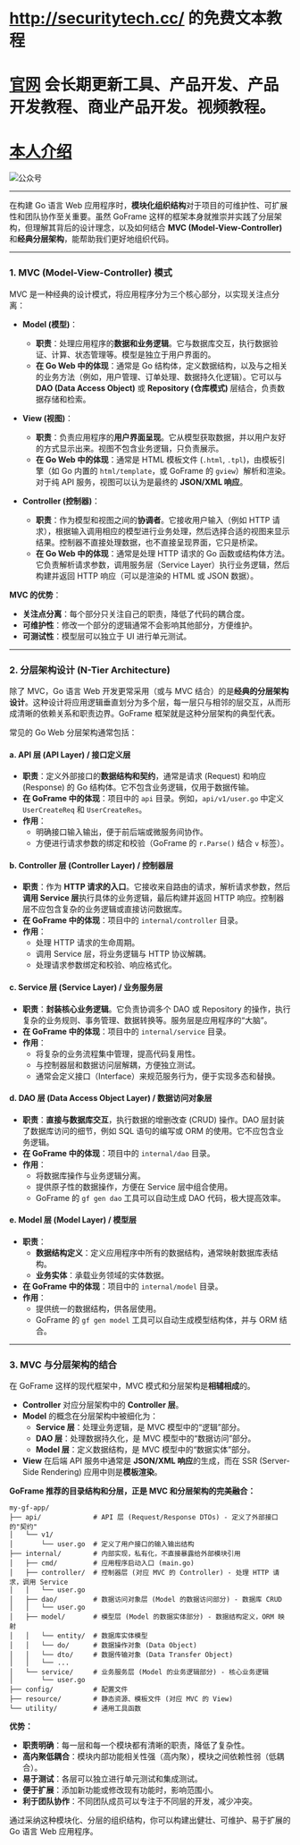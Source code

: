 # http://securitytech.cc/ 的免费文本教程

# [官网](securitytech.cc) 会长期更新工具、产品开发、产品开发教程、商业产品开发。视频教程。

# [本人介绍](http://securitytech.cc/about)

![公众号](https://github.com/haidragon/haidragon/blob/main/gzh.png)


-----

在构建 Go 语言 Web 应用程序时，**模块化组织结构**对于项目的可维护性、可扩展性和团队协作至关重要。虽然 GoFrame 这样的框架本身就推崇并实践了分层架构，但理解其背后的设计理念，以及如何结合 **MVC (Model-View-Controller)** 和**经典分层架构**，能帮助我们更好地组织代码。

-----

### 1\. MVC (Model-View-Controller) 模式

MVC 是一种经典的设计模式，将应用程序分为三个核心部分，以实现关注点分离：

  * **Model (模型)**：

      * **职责**：处理应用程序的**数据和业务逻辑**。它与数据库交互，执行数据验证、计算、状态管理等。模型是独立于用户界面的。
      * **在 Go Web 中的体现**：通常是 Go 结构体，定义数据结构，以及与之相关的业务方法（例如，用户管理、订单处理、数据持久化逻辑）。它可以与 **DAO (Data Access Object)** 或 **Repository (仓库模式)** 层结合，负责数据存储和检索。

  * **View (视图)**：

      * **职责**：负责应用程序的**用户界面呈现**。它从模型获取数据，并以用户友好的方式显示出来。视图不包含业务逻辑，只负责展示。
      * **在 Go Web 中的体现**：通常是 HTML 模板文件 (`.html`, `.tpl`)，由模板引擎（如 Go 内置的 `html/template`，或 GoFrame 的 `gview`）解析和渲染。对于纯 API 服务，视图可以认为是最终的 **JSON/XML 响应**。

  * **Controller (控制器)**：

      * **职责**：作为模型和视图之间的**协调者**。它接收用户输入（例如 HTTP 请求），根据输入调用相应的模型进行业务处理，然后选择合适的视图来显示结果。控制器不直接处理数据，也不直接呈现界面，它只是桥梁。
      * **在 Go Web 中的体现**：通常是处理 HTTP 请求的 Go 函数或结构体方法。它负责解析请求参数，调用服务层（Service Layer）执行业务逻辑，然后构建并返回 HTTP 响应（可以是渲染的 HTML 或 JSON 数据）。

**MVC 的优势**：

  * **关注点分离**：每个部分只关注自己的职责，降低了代码的耦合度。
  * **可维护性**：修改一个部分的逻辑通常不会影响其他部分，方便维护。
  * **可测试性**：模型层可以独立于 UI 进行单元测试。

-----

### 2\. 分层架构设计 (N-Tier Architecture)

除了 MVC，Go 语言 Web 开发更常采用（或与 MVC 结合）的是**经典的分层架构设计**。这种设计将应用逻辑垂直划分为多个层，每一层只与相邻的层交互，从而形成清晰的依赖关系和职责边界。GoFrame 框架就是这种分层架构的典型代表。

常见的 Go Web 分层架构通常包括：

#### a. API 层 (API Layer) / 接口定义层

  * **职责**：定义外部接口的**数据结构和契约**，通常是请求 (Request) 和响应 (Response) 的 Go 结构体。它不包含业务逻辑，仅用于数据传输。
  * **在 GoFrame 中的体现**：项目中的 `api` 目录。例如，`api/v1/user.go` 中定义 `UserCreateReq` 和 `UserCreateRes`。
  * **作用**：
      * 明确接口输入输出，便于前后端或微服务间协作。
      * 方便进行请求参数的绑定和校验（GoFrame 的 `r.Parse()` 结合 `v` 标签）。

#### b. Controller 层 (Controller Layer) / 控制器层

  * **职责**：作为 **HTTP 请求的入口**。它接收来自路由的请求，解析请求参数，然后**调用 Service 层**执行具体的业务逻辑，最后构建并返回 HTTP 响应。控制器层不应包含复杂的业务逻辑或直接访问数据库。
  * **在 GoFrame 中的体现**：项目中的 `internal/controller` 目录。
  * **作用**：
      * 处理 HTTP 请求的生命周期。
      * 调用 Service 层，将业务逻辑与 HTTP 协议解耦。
      * 处理请求参数绑定和校验、响应格式化。

#### c. Service 层 (Service Layer) / 业务服务层

  * **职责**：**封装核心业务逻辑**。它负责协调多个 DAO 或 Repository 的操作，执行复杂的业务规则、事务管理、数据转换等。服务层是应用程序的“大脑”。
  * **在 GoFrame 中的体现**：项目中的 `internal/service` 目录。
  * **作用**：
      * 将复杂的业务流程集中管理，提高代码复用性。
      * 与控制器层和数据访问层解耦，方便独立测试。
      * 通常会定义接口（Interface）来规范服务行为，便于实现多态和替换。

#### d. DAO 层 (Data Access Object Layer) / 数据访问对象层

  * **职责**：**直接与数据库交互**，执行数据的增删改查 (CRUD) 操作。DAO 层封装了数据库访问的细节，例如 SQL 语句的编写或 ORM 的使用。它不应包含业务逻辑。
  * **在 GoFrame 中的体现**：项目中的 `internal/dao` 目录。
  * **作用**：
      * 将数据库操作与业务逻辑分离。
      * 提供原子性的数据操作，方便在 Service 层中组合使用。
      * GoFrame 的 `gf gen dao` 工具可以自动生成 DAO 代码，极大提高效率。

#### e. Model 层 (Model Layer) / 模型层

  * **职责**：
      * **数据结构定义**：定义应用程序中所有的数据结构，通常映射数据库表结构。
      * **业务实体**：承载业务领域的实体数据。
  * **在 GoFrame 中的体现**：项目中的 `internal/model` 目录。
  * **作用**：
      * 提供统一的数据结构，供各层使用。
      * GoFrame 的 `gf gen model` 工具可以自动生成模型结构体，并与 ORM 结合。

-----

### 3\. MVC 与分层架构的结合

在 GoFrame 这样的现代框架中，MVC 模式和分层架构是**相辅相成**的。

  * **Controller** 对应分层架构中的 **Controller 层**。
  * **Model** 的概念在分层架构中被细化为：
      * **Service 层**：处理业务逻辑，是 MVC 模型中的“逻辑”部分。
      * **DAO 层**：处理数据持久化，是 MVC 模型中的“数据访问”部分。
      * **Model 层**：定义数据结构，是 MVC 模型中的“数据实体”部分。
  * **View** 在后端 API 服务中通常是 **JSON/XML 响应**的生成，而在 SSR (Server-Side Rendering) 应用中则是**模板渲染**。

**GoFrame 推荐的目录结构和分层，正是 MVC 和分层架构的完美融合：**

```
my-gf-app/
├── api/             # API 层 (Request/Response DTOs) - 定义了外部接口的"契约"
│   └── v1/
│       └── user.go  # 定义了用户接口的输入输出结构
├── internal/        # 内部实现，私有化，不直接暴露给外部模块引用
│   ├── cmd/         # 应用程序启动入口 (main.go)
│   ├── controller/  # 控制器层 (对应 MVC 的 Controller) - 处理 HTTP 请求，调用 Service
│   │   └── user.go
│   ├── dao/         # 数据访问对象层 (Model 的数据访问部分) - 数据库 CRUD
│   │   └── user.go
│   ├── model/       # 模型层 (Model 的数据实体部分) - 数据结构定义，ORM 映射
│   │   └── entity/  # 数据库实体模型
│   │   └── do/      # 数据操作对象 (Data Object)
│   │   └── dto/     # 数据传输对象 (Data Transfer Object)
│   │   └── ...
│   └── service/     # 业务服务层 (Model 的业务逻辑部分) - 核心业务逻辑
│       └── user.go
├── config/          # 配置文件
├── resource/        # 静态资源、模板文件 (对应 MVC 的 View)
└── utility/         # 通用工具函数
```

**优势：**

  * **职责明确**：每一层和每一个模块都有清晰的职责，降低了复杂性。
  * **高内聚低耦合**：模块内部功能相关性强（高内聚），模块之间依赖性弱（低耦合）。
  * **易于测试**：各层可以独立进行单元测试和集成测试。
  * **便于扩展**：添加新功能或修改现有功能时，影响范围小。
  * **利于团队协作**：不同团队成员可以专注于不同层的开发，减少冲突。

通过采纳这种模块化、分层的组织结构，你可以构建出健壮、可维护、易于扩展的 Go 语言 Web 应用程序。
